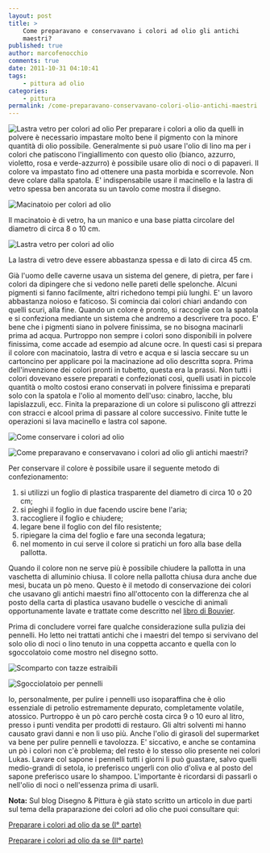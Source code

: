 ```yaml
---
layout: post
title: >
    Come preparavano e conservavano i colori ad olio gli antichi
    maestri?
published: true
author: marcofenocchio
comments: true
date: 2011-10-31 04:10:41
tags:
    - pittura ad olio
categories:
    - pittura
permalink: /come-preparavano-conservavano-colori-olio-antichi-maestri
---
```


![Lastra vetro per colori ad olio](https://www.disegnoepittura.it/wp-content/uploads/lastra-vetro.jpg "Lastra vetro per colori ad olio") Per preparare i colori a olio da quelli in polvere è necessario impastare molto bene il pigmento con la minore quantità di olio possibile. Generalmente si può usare l'olio di lino ma per i colori che patiscono l'ingiallimento con questo olio (bianco, azzurro, violetto, rosa e verde-azzurro) è possibile usare olio di noci o di papaveri. Il colore va impastato fino ad ottenere una pasta morbida e scorrevole. Non deve colare dalla spatola. E' indispensabile usare il macinello e la lastra di vetro spessa ben ancorata su un tavolo come mostra il disegno.

![Macinatoio per colori ad olio](https://www.disegnoepittura.it/wp-content/uploads/macinatoio-colori.jpg "Macinatoio per colori ad olio")

Il macinatoio è di vetro, ha un manico e una base piatta circolare del diametro di circa 8 o 10 cm.

![Lastra vetro per colori ad olio](https://www.disegnoepittura.it/wp-content/uploads/lastra-vetro.jpg "Lastra vetro per colori ad olio")

La lastra di vetro deve essere abbastanza spessa e di lato di circa 45 cm.

Già l'uomo delle caverne usava un sistema del genere, di pietra, per fare i colori da dipingere che si vedono nelle pareti delle spelonche. Alcuni pigmenti si fanno facilmente, altri richedono tempi più lunghi. E' un lavoro abbastanza noioso e faticoso. Si comincia dai colori chiari andando con quelli scuri, alla fine. Quando un colore è pronto, si raccoglie con la spatola e si confeziona mediante un sistema che andremo a descrivere tra poco. E' bene che i pigmenti siano in polvere finissima, se no bisogna macinarli prima ad acqua. Purtroppo non sempre i colori sono disponibili in polvere finissima, come accade ad esempio ad alcune ocre. In questi casi si prepara il colore con macinatoio, lastra di vetro e acqua e si lascia seccare su un cartoncino per applicare poi la macinazione ad olio descritta sopra. Prima dell'invenzione dei colori pronti in tubetto, questa era la prassi. Non tutti i colori dovevano essere preparati e confezionati così, quelli usati in piccole quantità o molto costosi erano conservati in polvere finissima e preparati solo con la spatola e l'olio al momento dell'uso: cinabro, lacche, blu lapislazzuli, ecc. Finita la preparazione di un colore si puliscono gli attrezzi con stracci e alcool prima di passare al colore successivo. Finite tutte le operazioni si lava macinello e lastra col sapone.

![Come conservare i colori ad olio](https://www.disegnoepittura.it/wp-content/uploads/come-conservare-colori-olio-1.jpg "Come conservare i colori ad olio")

![Come preparavano e conservavano i colori ad olio gli antichi maestri?](https://www.disegnoepittura.it/wp-content/uploads/come-conservare-colori-olio-2.jpg "Come preparavano e conservavano i colori ad olio gli antichi maestri?")

Per conservare il colore è possibile usare il seguente metodo di confezionamento:

1. si utilizzi un foglio di plastica trasparente del diametro di circa 10 o 20 cm;
2. si pieghi il foglio in due facendo uscire bene l'aria;
3. raccogliere il foglio e chiudere;
4. legare bene il foglio con del filo resistente;
5. ripiegare la cima del foglio e fare una seconda legatura;
6. nel momento in cui serve il colore si pratichi un foro alla base della pallotta.

Quando il colore non ne serve più è possibile chiudere la pallotta in una vaschetta di alluminio chiusa. Il colore nella pallotta chiusa dura anche due mesi, bucata un pò meno. Questo è il metodo di conservazione dei colori che usavano gli antichi maestri fino all'ottocento con la differenza che al posto della carta di plastica usavano budelle o vesciche di animali opportunamente lavate e trattate come descritto nel [libro di Bouvier](http://books.google.com/books?id=KmMsAAAAYAAJ&printsec=frontcover&hl=it&source=gbs_ge_summary_r&cad=0#v=onepage&q&f=false).

Prima di concludere vorrei fare qualche considerazione sulla pulizia dei pennelli. Ho letto nei trattati antichi che i maestri del tempo si servivano del solo olio di noci o lino tenuto in una coppetta accanto e quella con lo sgoccolatoio come mostro nel disegno sotto.

![Scomparto con tazze estraibili](https://www.disegnoepittura.it/wp-content/uploads/scomparto-tazze-estraibili.jpg "Scomparto con tazze estraibili")

![Sgocciolatoio per pennelli](https://www.disegnoepittura.it/wp-content/uploads/sgocciolatoio-pennelli.jpg "Sgocciolatoio per pennelli")

Io, personalmente, per pulire i pennelli uso isoparaffina che è olio essenziale di petrolio estremamente depurato, completamente volatile, atossico. Purtroppo è un pò caro perchè costa circa 9 o 10 euro al litro, presso i punti vendita per prodotti di restauro. Gli altri solventi mi hanno causato gravi danni e non li uso più. Anche l'olio di girasoli del supermarket va bene per pulire pennelli e tavolozza. E' siccativo, e anche se contamina un pò i colori non c'è problema; del resto è lo stesso olio presente nei colori Lukas. Lavare col sapone i pennelli tutti i giorni li può guastare, salvo quelli medio-grandi di setola, io preferisco ungerli con olio d'oliva e al posto del sapone preferisco usare lo shampoo. L'importante è ricordarsi di passarli o nell'olio di noci o nell'essenza prima di usarli.

**Nota:** Sul blog Disegno & Pittura è già stato scritto un articolo in due parti sul tema della praparazione dei colori ad olio che puoi consultare qui:

[Preparare i colori ad olio da se (I° parte)](https://www.disegnoepittura.it/preparare-colori-olio/)

[Preparare i colori ad olio da se (II° parte)](https://www.disegnoepittura.it/preparare-colori-olio-2/)
